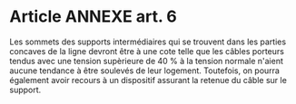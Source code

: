 # Article ANNEXE art. 6

Les sommets des supports intermédiaires qui se trouvent dans les parties concaves de la ligne devront être à une cote telle que les câbles porteurs tendus avec une tension supèrieure de 40 % à la tension normale n'aient aucune tendance à être soulevés de leur logement. Toutefois, on pourra également avoir recours à un dispositif assurant la retenue du câble sur le support.
